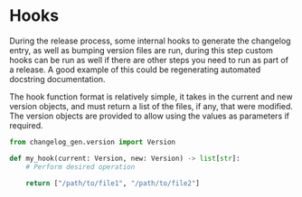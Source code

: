 # Hooks

During the release process, some internal hooks to generate the changelog
entry, as well as bumping version files are run, during this step custom hooks
can be run as well if there are other steps you need to run as part of a
release. A good example of this could be regenerating automated docstring
documentation.

The hook function format is relatively simple, it takes in the current and new
version objects, and must return a list of the files, if any, that were
modified. The version objects are provided to allow using the values as
parameters if required.

```python
from changelog_gen.version import Version

def my_hook(current: Version, new: Version) -> list[str]:
    # Perform desired operation

    return ["/path/to/file1", "/path/to/file2"]
```
